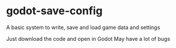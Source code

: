 # godot-save-config
A basic system to write, save and load game data and settings

Just download the code and open in Godot
May have a lot of bugs
